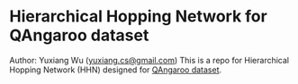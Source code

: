 # Hierarchical Hopping Network for QAngaroo dataset

Author: Yuxiang Wu (yuxiang.cs@gmail.com)
This is a repo for Hierarchical Hopping Network (HHN) designed for [QAngaroo dataset](https://arxiv.org/abs/1710.06481).
